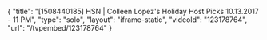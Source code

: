 {
    "title": "[1508440185] HSN | Colleen Lopez's Holiday Host Picks 10.13.2017 - 11 PM",
    "type": "solo",
    "layout": "iframe-static",
    "videoId": "123178764",
    "url": "\/tvpembed\/123178764"
}
